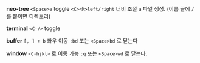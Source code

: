 
**neo-tree**
`<Space>e` toggle
`<C><M>left/right` 너비 조절
`a` 파일 생성. (이름 끝에 `/` 를 붙이면 디렉토리)


**terminal**
`<C-/>` toggle


**buffer**
`[, ] + b` 좌우 이동
`:bd` 또는 `<Space>bd` 로 닫는다


**window**
`<C-hjkl>` 로 이동 가능
`:q` 또는 `<Space>wd` 로 닫는다.
